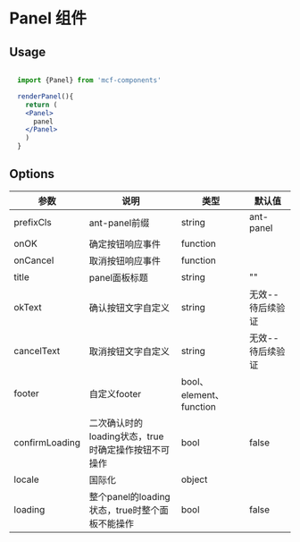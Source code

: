 # Panel 组件

 ## Usage
 
 
 ```jsx
 
   import {Panel} from 'mcf-components'

   renderPanel(){
     return (
     <Panel>
       panel
     </Panel>
     )
   }
 ```


 ## Options

 | 参数 | 说明 | 类型 | 默认值 |
 | - | - | - | - |
 | prefixCls | ant-panel前缀  | string  | ant-panel |
 | onOK | 确定按钮响应事件 | function |  |
 | onCancel | 取消按钮响应事件 | function |  |
 | title | panel面板标题 | string |  "" |
 | okText | 确认按钮文字自定义 | string |  无效--待后续验证 |
 | cancelText | 取消按钮文字自定义 | string |  无效--待后续验证 |
 | footer | 自定义footer | bool、element、function |  |
 | confirmLoading | 二次确认时的loading状态，true时确定操作按钮不可操作 | bool | false |
 | locale | 国际化 | object |  |
 | loading | 整个panel的loading状态，true时整个面板不能操作 | bool | false |